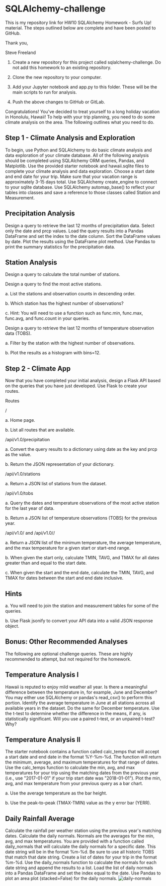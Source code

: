 # SQLAlchemy-challenge

This is my repository link for HW10 SQLAlchemy Homework - Surfs Up! material. The steps outlined below are complete and have been posted to GitHub.

Thank you,

Steve Freeland

1. Create a new repository for this project called sqlalchemy-challenge. Do not add this homework to an existing repository.

2. Clone the new repository to your computer.

3. Add your Jupyter notebook and app.py to this folder. These will be the main scripts to run for analysis.

4. Push the above changes to GitHub or GitLab.

Congratulations! You've decided to treat yourself to a long holiday vacation in Honolulu, Hawaii! To help with your trip planning, you need to do some climate analysis on the area. The following outlines what you need to do.

## Step 1 - Climate Analysis and Exploration
To begin, use Python and SQLAlchemy to do basic climate analysis and data exploration of your climate database. All of the following analysis should be completed using SQLAlchemy ORM queries, Pandas, and Matplotlib.
Use the provided starter notebook and hawaii.sqlite files to complete your climate analysis and data exploration.
Choose a start date and end date for your trip. Make sure that your vacation range is approximately 3-15 days total.
Use SQLAlchemy create_engine to connect to your sqlite database.
Use SQLAlchemy automap_base() to reflect your tables into classes and save a reference to those classes called Station and Measurement.

## Precipitation Analysis
Design a query to retrieve the last 12 months of precipitation data.
Select only the date and prcp values.
Load the query results into a Pandas DataFrame and set the index to the date column.
Sort the DataFrame values by date.
Plot the results using the DataFrame plot method.
Use Pandas to print the summary statistics for the precipitation data.

## Station Analysis
Design a query to calculate the total number of stations.

Design a query to find the most active stations.

a. List the stations and observation counts in descending order.

b. Which station has the highest number of observations?

c. Hint: You will need to use a function such as func.min, func.max, func.avg, and func.count in your queries.

Design a query to retrieve the last 12 months of temperature observation data (TOBS).

a. Filter by the station with the highest number of observations.

b. Plot the results as a histogram with bins=12.

## Step 2 - Climate App
Now that you have completed your initial analysis, design a Flask API based on the queries that you have just developed.
Use Flask to create your routes.

Routes

/

a. Home page.

b. List all routes that are available.

/api/v1.0/precipitation

a. Convert the query results to a dictionary using date as the key and prcp as the value.

b. Return the JSON representation of your dictionary.

/api/v1.0/stations

  a. Return a JSON list of stations from the dataset.
  
/api/v1.0/tobs

a. Query the dates and temperature observations of the most active station for the last year of data.

b. Return a JSON list of temperature observations (TOBS) for the previous year.

/api/v1.0/<start> and /api/v1.0/<start>/<end>
  
a. Return a JSON list of the minimum temperature, the average temperature, and the max temperature for a given start or start-end range.

b. When given the start only, calculate TMIN, TAVG, and TMAX for all dates greater than and equal to the start date.

c. When given the start and the end date, calculate the TMIN, TAVG, and TMAX for dates between the start and end date inclusive.


## Hints

a. You will need to join the station and measurement tables for some of the queries.

b. Use Flask jsonify to convert your API data into a valid JSON response object.

## Bonus: Other Recommended Analyses
The following are optional challenge queries. These are highly recommended to attempt, but not required for the homework.

## Temperature Analysis I
Hawaii is reputed to enjoy mild weather all year. Is there a meaningful difference between the temperature in, for example, June and December?
You may either use SQLAlchemy or pandas's read_csv() to perform this portion.
Identify the average temperature in June at all stations across all available years in the dataset. Do the same for December temperature.
Use the t-test to determine whether the difference in the means, if any, is statistically significant. Will you use a paired t-test, or an unpaired t-test? Why?

## Temperature Analysis II
The starter notebook contains a function called calc_temps that will accept a start date and end date in the format %Y-%m-%d. The function will return the minimum, average, and maximum temperatures for that range of dates.
Use the calc_temps function to calculate the min, avg, and max temperatures for your trip using the matching dates from the previous year (i.e., use "2017-01-01" if your trip start date was "2018-01-01").
Plot the min, avg, and max temperature from your previous query as a bar chart.

a. Use the average temperature as the bar height.

b. Use the peak-to-peak (TMAX-TMIN) value as the y error bar (YERR).

## Daily Rainfall Average
Calculate the rainfall per weather station using the previous year's matching dates.
Calculate the daily normals. Normals are the averages for the min, avg, and max temperatures.
You are provided with a function called daily_normals that will calculate the daily normals for a specific date. This date string will be in the format %m-%d. Be sure to use all historic TOBS that match that date string.
Create a list of dates for your trip in the format %m-%d. Use the daily_normals function to calculate the normals for each date string and append the results to a list.
Load the list of daily normals into a Pandas DataFrame and set the index equal to the date.
Use Pandas to plot an area plot (stacked=False) for the daily normals.
![daily-normals](Images/daily-normals.png)

